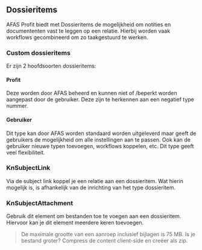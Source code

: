 ## Dossieritems

AFAS Profit biedt met Dossieritems de mogelijkheid om notities en documententen vast te leggen op een relatie. Hierbij worden vaak workflows gecombineerd om zo taakgestuurd te werken.

### Custom dossieritems

Er zijn 2 hoofdsoorten dossieritems:

#### Profit

Deze worden door AFAS beheerd en kunnen niet of /beperkt worden aangepast door de gebruiker. Deze zijn te herkennen aan een negatief type nummer.

#### Gebruiker

Dit type kan door AFAS worden standaard worden uitgeleverd maar geeft de gebruikers de mogelijkheid om alle instellingen aan te passen. Ook kan de gebruiker nieuwe typen toevoegen, workflows koppelen, etc. Dit type geeft veel flexibiliteit.

### KnSubjectLink

Via de subject link koppel je een relatie aan een dossieritem. Wat hierin mogelijk is, is afhankelijk van de inrichting van het type dossieritem.

### KnSubjectAttachment

Gebruik dit element om bestanden toe te voegen aan een dossieritem. Hiervoor kan je dit element meerdere keren toevoegen. 
> De maximale grootte van een aanroep inclusief bijlagen is 75 MB. Is je bestand groter? Compress de content client-side en creëer als zip.
